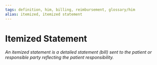 ```yaml
---
tags: definition, him, billing, reimbursement, glossary/him
alias: itemized, itemized statement
---
```

# Itemized Statement
*An itemized statement is a detailed statement (bill) sent to the patient or responsible party reflecting the patient responsibility.*